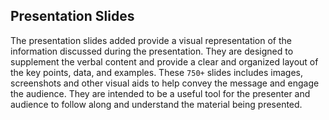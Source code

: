 
## Presentation Slides

The presentation slides added provide a visual representation of the information discussed during the presentation. They are designed to supplement the verbal content and provide a clear and organized layout of the key points, data, and examples. These `750+` slides includes images, screenshots and other visual aids to help convey the message and engage the audience. They are intended to be a useful tool for the presenter and audience to follow along and understand the material being presented.
